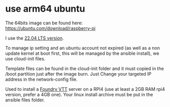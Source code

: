 # use arm64 ubuntu
The 64bits image can be found here: https://ubuntu.com/download/raspberry-pi

I use the [22.04 LTS version](https://ubuntu.com/download/raspberry-pi/thank-you?version=22.04&architecture=desktop-arm64+raspi).

To manage ip setting and an ubuntu account not expired (as well as a non update kernel at boot first, this will be managed by the ansible install), we use cloud-init files. 

Template files can be found in the cloud-init folder and it must copied in the /boot partition just after the image burn. Just Change your targeted IP address in the network-config file.

Used to install a [Foundry VTT](https://foundryvtt.com/) server on a RPI4 (use at least a 2GB RAM rpi4 version, prefer a 4GB one).
Your linux install archive must be put in the ansible files folder.
